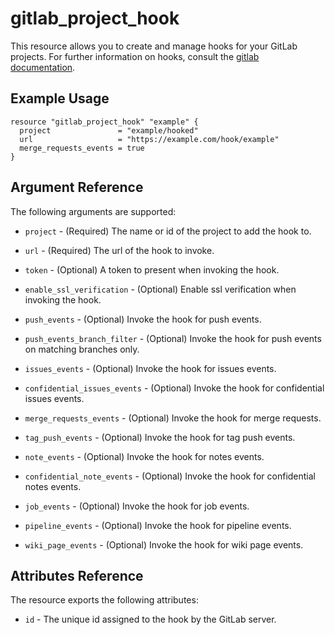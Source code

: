 # gitlab\_project\_hook

This resource allows you to create and manage hooks for your GitLab projects.
For further information on hooks, consult the [gitlab
documentation](https://docs.gitlab.com/ce/user/project/integrations/webhooks.html).


## Example Usage

```hcl
resource "gitlab_project_hook" "example" {
  project               = "example/hooked"
  url                   = "https://example.com/hook/example"
  merge_requests_events = true
}
```

## Argument Reference

The following arguments are supported:

* `project` - (Required) The name or id of the project to add the hook to.

* `url` - (Required) The url of the hook to invoke.

* `token` - (Optional) A token to present when invoking the hook.

* `enable_ssl_verification` - (Optional) Enable ssl verification when invoking the hook.

* `push_events` - (Optional) Invoke the hook for push events.

* `push_events_branch_filter` - (Optional) Invoke the hook for push events on matching branches only.

* `issues_events` - (Optional) Invoke the hook for issues events.

* `confidential_issues_events` - (Optional) Invoke the hook for confidential issues events.

* `merge_requests_events` - (Optional) Invoke the hook for merge requests.

* `tag_push_events` - (Optional) Invoke the hook for tag push events.

* `note_events` - (Optional) Invoke the hook for notes events.

* `confidential_note_events` - (Optional) Invoke the hook for confidential notes events.

* `job_events` - (Optional) Invoke the hook for job events.

* `pipeline_events` - (Optional) Invoke the hook for pipeline events.

* `wiki_page_events` - (Optional) Invoke the hook for wiki page events.

## Attributes Reference

The resource exports the following attributes:

* `id` - The unique id assigned to the hook by the GitLab server.
